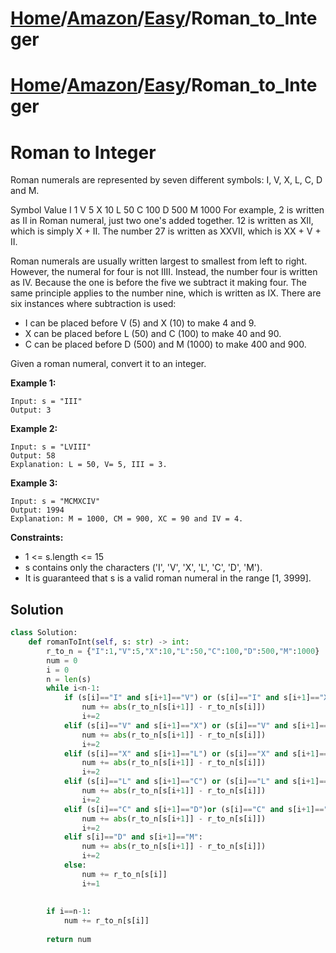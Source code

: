 # [Home](./../../..)/[Amazon](./../..)/[Easy](./..)/Roman_to_Integer
# [Home](./../../..)/[Amazon](./../..)/[Easy](./..)/Roman_to_Integer
<h1>Roman to Integer</h1>

<p>
Roman numerals are represented by seven different symbols: I, V, X, L, C, D and M.

Symbol       Value
I             1
V             5
X             10
L             50
C             100
D             500
M             1000
For example, 2 is written as II in Roman numeral, just two one's added together. 12 is written as XII, which is simply X + II. The number 27 is written as XXVII, which is XX + V + II.

Roman numerals are usually written largest to smallest from left to right. However, the numeral for four is not IIII. Instead, the number four is written as IV. Because the one is before the five we subtract it making four. The same principle applies to the number nine, which is written as IX. There are six instances where subtraction is used:

- I can be placed before V (5) and X (10) to make 4 and 9. 
- X can be placed before L (50) and C (100) to make 40 and 90. 
- C can be placed before D (500) and M (1000) to make 400 and 900.

Given a roman numeral, convert it to an integer.

</p>

<b>Example 1:</b>

    Input: s = "III"
    Output: 3
    
<b>Example 2:</b>

    Input: s = "LVIII"
    Output: 58
    Explanation: L = 50, V= 5, III = 3.
    
<b>Example 3:</b>

    Input: s = "MCMXCIV"
    Output: 1994
    Explanation: M = 1000, CM = 900, XC = 90 and IV = 4.

<b>Constraints:</b>

- 1 <= s.length <= 15
- s contains only the characters ('I', 'V', 'X', 'L', 'C', 'D', 'M').
- It is guaranteed that s is a valid roman numeral in the range [1, 3999].

<h2>Solution</h2>

```python
class Solution:
    def romanToInt(self, s: str) -> int:
        r_to_n = {"I":1,"V":5,"X":10,"L":50,"C":100,"D":500,"M":1000}
        num = 0
        i = 0
        n = len(s)
        while i<n-1:
            if (s[i]=="I" and s[i+1]=="V") or (s[i]=="I" and s[i+1]=="X") or (s[i]=="I" and s[i+1]=="L") or (s[i]=="I" and s[i+1]=="C") or (s[i]=="I" and s[i+1]=="D") or (s[i]=="I" and s[i+1]=="M"):
                num += abs(r_to_n[s[i+1]] - r_to_n[s[i]])
                i+=2
            elif (s[i]=="V" and s[i+1]=="X") or (s[i]=="V" and s[i+1]=="L") or (s[i]=="V" and s[i+1]=="C") or (s[i]=="V" and s[i+1]=="D") or (s[i]=="V" and s[i+1]=="M"):
                num += abs(r_to_n[s[i+1]] - r_to_n[s[i]])
                i+=2
            elif (s[i]=="X" and s[i+1]=="L") or (s[i]=="X" and s[i+1]=="C") or (s[i]=="X" and s[i+1]=="D") or (s[i]=="X" and s[i+1]=="M"):
                num += abs(r_to_n[s[i+1]] - r_to_n[s[i]])
                i+=2
            elif (s[i]=="L" and s[i+1]=="C") or (s[i]=="L" and s[i+1]=="D") or (s[i]=="L" and s[i+1]=="M"):
                num += abs(r_to_n[s[i+1]] - r_to_n[s[i]])
                i+=2
            elif (s[i]=="C" and s[i+1]=="D")or (s[i]=="C" and s[i+1]=="M"):
                num += abs(r_to_n[s[i+1]] - r_to_n[s[i]])
                i+=2
            elif s[i]=="D" and s[i+1]=="M":
                num += abs(r_to_n[s[i+1]] - r_to_n[s[i]])
                i+=2
            else:
                num += r_to_n[s[i]]
                i+=1
                
        
        if i==n-1:
            num += r_to_n[s[i]]
        
        return num
```
